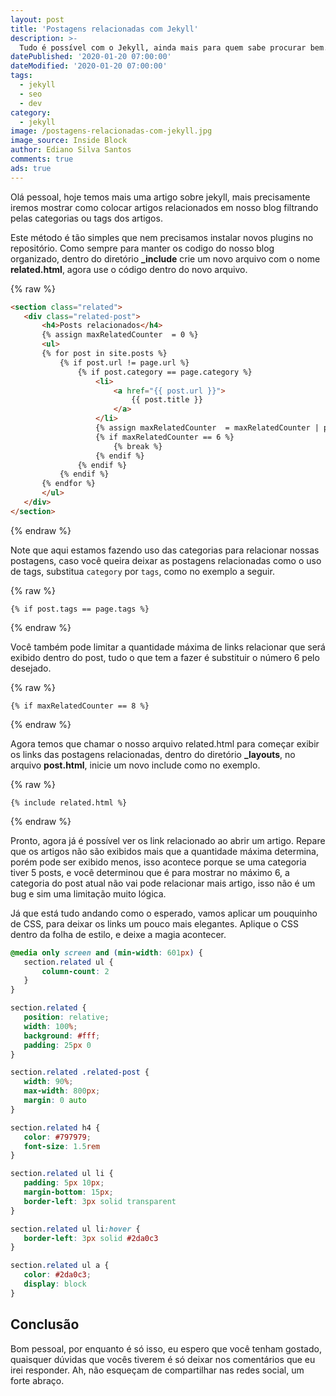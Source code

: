 ```yaml
---
layout: post
title: 'Postagens relacionadas com Jekyll'
description: >-
  Tudo é possível com o Jekyll, ainda mais para quem sabe procurar bem.
datePublished: '2020-01-20 07:00:00'
dateModified: '2020-01-20 07:00:00'
tags:
  - jekyll
  - seo
  - dev
category:
  - jekyll
image: /postagens-relacionadas-com-jekyll.jpg
image_source: Inside Block
author: Ediano Silva Santos
comments: true
ads: true
---
```


Olá pessoal, hoje temos mais uma artigo sobre jekyll, mais precisamente iremos mostrar como colocar artigos relacionados em nosso blog filtrando pelas categorias ou tags dos artigos.

Este método é tão simples que nem precisamos instalar novos plugins no repositório. Como sempre para manter os codigo do nosso blog organizado, dentro do diretório **_include** crie um novo arquivo com o nome **related.html**, agora use o código dentro do novo arquivo.

{% raw %}
```html
<section class="related">
   <div class="related-post">
       <h4>Posts relacionados</h4>
       {% assign maxRelatedCounter  = 0 %}
       <ul>
       {% for post in site.posts %}
           {% if post.url != page.url %}
               {% if post.category == page.category %}
                   <li>
                       <a href="{{ post.url }}">
                           {{ post.title }}
                       </a>
                   </li>
                   {% assign maxRelatedCounter  = maxRelatedCounter | plus: 1 %}
                   {% if maxRelatedCounter == 6 %}
                       {% break %}
                   {% endif %}
               {% endif %}
           {% endif %}
       {% endfor %}
       </ul>
   </div>
</section>
```
{% endraw %}

Note que aqui estamos fazendo uso das categorias para relacionar nossas postagens, caso você queira deixar as postagens relacionadas como o uso de tags, substitua `category` por `tags`, como no exemplo a seguir.

{% raw %}
```liquid
{% if post.tags == page.tags %}
```
{% endraw %}

Você também pode limitar a quantidade máxima de links relacionar que será exibido dentro do post, tudo o que tem a fazer é substituir o número 6 pelo desejado.

{% raw %}
```liquid
{% if maxRelatedCounter == 8 %}
```
{% endraw %}

Agora temos que chamar o nosso arquivo related.html para começar exibir os links das postagens relacionadas, dentro do diretório **_layouts**, no arquivo **post.html**, inicie um novo include como no exemplo.

{% raw %}
```liquid
{% include related.html %}
```
{% endraw %}

Pronto, agora já é possível ver os link relacionado ao abrir um artigo. Repare que os artigos não são exibidos mais que a quantidade máxima determina, porém pode ser exibido menos, isso acontece porque se uma categoria tiver 5 posts, e você determinou que é para mostrar no máximo 6, a categoria do post atual não vai pode relacionar mais artigo, isso não é um bug e sim uma limitação muito lógica.

Já que está tudo andando como o esperado, vamos aplicar um pouquinho de CSS, para deixar os links um pouco mais elegantes. Aplique o CSS dentro da folha de estilo, e deixe a magia acontecer. 

```css
@media only screen and (min-width: 601px) {
   section.related ul {
       column-count: 2
   }
}

section.related {
   position: relative;
   width: 100%;
   background: #fff;
   padding: 25px 0
}

section.related .related-post {
   width: 90%;
   max-width: 800px;
   margin: 0 auto
}

section.related h4 {
   color: #797979;
   font-size: 1.5rem
}

section.related ul li {
   padding: 5px 10px;
   margin-bottom: 15px;
   border-left: 3px solid transparent
}

section.related ul li:hover {
   border-left: 3px solid #2da0c3
}

section.related ul a {
   color: #2da0c3;
   display: block
}
```

## Conclusão
Bom pessoal, por enquanto é só isso, eu espero que você tenham gostado, quaisquer dúvidas que vocês tiverem é só deixar nos comentários que eu irei responder. Ah, não esqueçam de compartilhar nas redes social, um forte abraço.
